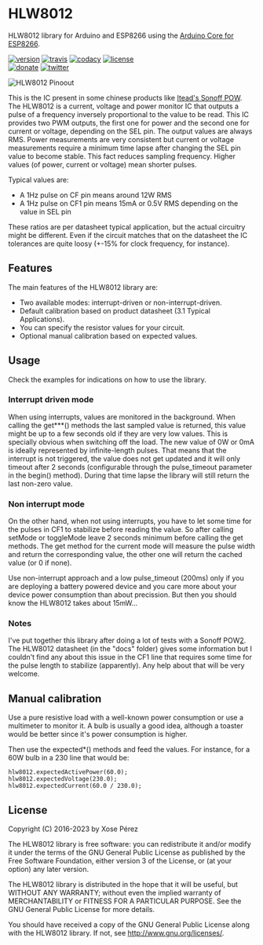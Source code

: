 # HLW8012

HLW8012 library for Arduino and ESP8266 using the [Arduino Core for ESP8266][1].

[![version](https://img.shields.io/badge/version-1.1.1-brightgreen.svg)](CHANGELOG.md)
[![travis](https://travis-ci.org/xoseperez/hlw8012.svg?branch=master)](https://travis-ci.org/xoseperez/hlw8012)
[![codacy](https://img.shields.io/codacy/grade/8490fe74f2f745f299df057fdba1351a/master.svg)](https://www.codacy.com/app/xoseperez/hlw8012/dashboard)
[![license](https://img.shields.io/github/license/xoseperez/hlw8012.svg)](LICENSE)
<br />
[![donate](https://img.shields.io/badge/donate-PayPal-blue.svg)](https://www.paypal.com/cgi-bin/webscr?cmd=_donations&business=xose%2eperez%40gmail%2ecom&lc=US&no_note=0&currency_code=EUR&bn=PP%2dDonationsBF%3abtn_donate_LG%2egif%3aNonHostedGuest)
[![twitter](https://img.shields.io/twitter/follow/xoseperez.svg?style=social)](https://twitter.com/intent/follow?screen_name=xoseperez)

![HLW8012 Pinoout](/docs/HLW8012_pinout.png)


This is the IC present in some chinese products like [Itead's Sonoff POW][2].
The HLW8012 is a current, voltage and power monitor IC that outputs a pulse of a frequency inversely proportional to the value to be read.
This IC provides two PWM outputs, the first one for power and the second one for current or voltage, depending on the SEL pin. The output values are always RMS. Power measurements are very consistent but current or voltage measurements require a minimum time lapse after changing the SEL pin value to become stable. This fact reduces sampling frequency.
Higher values (of power, current or voltage) mean shorter pulses.

Typical values are:

* A 1Hz pulse on CF pin means around 12W RMS
* A 1Hz pulse on CF1 pin means 15mA or 0.5V RMS depending on the value in SEL pin

These ratios are per datasheet typical application, but the actual circuitry might be different.
Even if the circuit matches that on the datasheet the IC tolerances are quite loosy (+-15% for clock frequency, for instance).

## Features

The main features of the HLW8012 library are:

* Two available modes: interrupt-driven or non-interrupt-driven.
* Default calibration based on product datasheet (3.1 Typical Applications).
* You can specify the resistor values for your circuit.
* Optional manual calibration based on expected values.

## Usage

Check the examples for indications on how to use the library.

### Interrupt driven mode

When using interrupts, values are monitored in the background. When calling the get***() methods the last sampled value is returned, this value might be up to a few seconds old if they are very low values. This is specially obvious when switching off the load. The new value of 0W or 0mA is ideally represented by infinite-length pulses. That means that the interrupt is not triggered, the value does not get updated and it will only timeout after 2 seconds (configurable through the pulse_timeout parameter in the begin() method). During that time lapse the library will still return the last non-zero value.

### Non interrupt mode

On the other hand, when not using interrupts, you have to let some time for the pulses in CF1 to stabilize before reading the value. So after calling setMode or toggleMode leave 2 seconds minimum before calling the get methods. The get method for the current mode will measure the pulse width and return the corresponding value, the other one will return the cached value (or 0 if none).

Use non-interrupt approach and a low pulse_timeout (200ms) only if you are deploying a battery powered device and you care more about your device power consumption than about precission. But then you should know the HLW8012 takes about 15mW...

### Notes

I've put together this library after doing a lot of tests with a Sonoff POW[2]. The HLW8012 datasheet (in the "docs" folder) gives some information but I couldn't find any about this issue in the CF1 line that requires some time for the pulse length to stabilize (apparently). Any help about that will be very welcome.

## Manual calibration

Use a pure resistive load with a well-known power consumption or use a multimeter to monitor it. A bulb is usually a good idea, although a toaster would be better since it's power consumption is higher.

Then use the expected*() methods and feed the values. For instance, for a 60W bulb in a 230 line that would be:

```
hlw8012.expectedActivePower(60.0);
hlw8012.expectedVoltage(230.0);
hlw8012.expectedCurrent(60.0 / 230.0);
```


[1]:https://github.com/esp8266/Arduino
[2]:https://www.itead.cc/sonoff-pow.html?acc=70efdf2ec9b086079795c442636b55fb

## License

Copyright (C) 2016-2023 by Xose Pérez <xose dot perez at gmail dot com>

The HLW8012 library is free software: you can redistribute it and/or modify
it under the terms of the GNU General Public License as published by
the Free Software Foundation, either version 3 of the License, or
(at your option) any later version.

The HLW8012 library is distributed in the hope that it will be useful,
but WITHOUT ANY WARRANTY; without even the implied warranty of
MERCHANTABILITY or FITNESS FOR A PARTICULAR PURPOSE.  See the
GNU General Public License for more details.

You should have received a copy of the GNU General Public License
along with the HLW8012 library.  If not, see <http://www.gnu.org/licenses/>.
